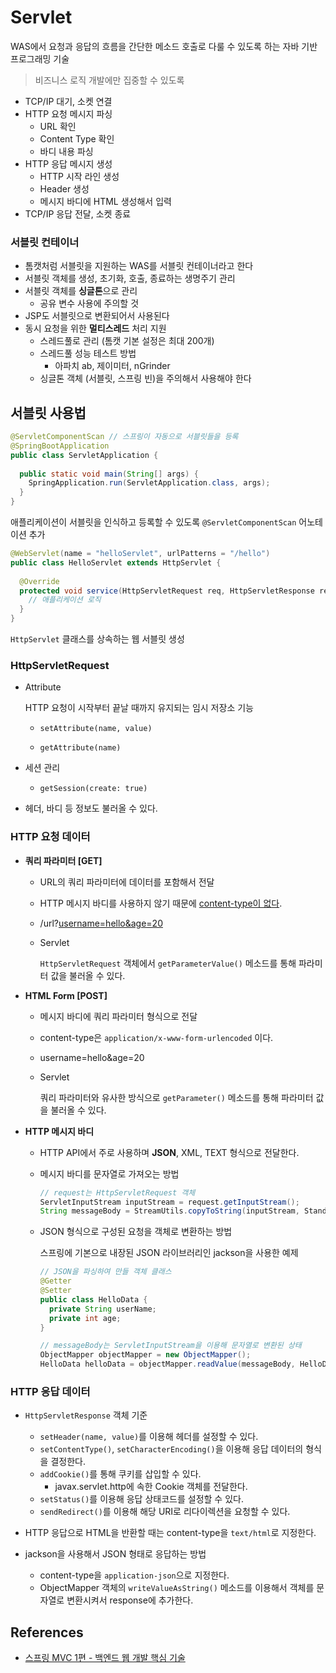 # Servlet

WAS에서 요청과 응답의 흐름을 간단한 메소드 호출로 다룰 수 있도록 하는 자바 기반 프로그래밍 기술

> 비즈니스 로직 개발에만 집중할 수 있도록



- TCP/IP 대기, 소켓 연결
- HTTP 요청 메시지 파싱
  - URL 확인
  - Content Type 확인
  - 바디 내용 파싱
- HTTP 응답 메시지 생성
  - HTTP 시작 라인 생성
  - Header 생성
  - 메시지 바디에 HTML 생성해서 입력
- TCP/IP 응답 전달, 소켓 종료



### 서블릿 컨테이너

- 톰캣처럼 서블릿을 지원하는 WAS를 서블릿 컨테이너라고 한다
- 서블릿 객체를 생성, 초기화, 호출, 종료하는 생명주기 관리
- 서블릿 객체를 **싱글톤**으로 관리
  - 공유 변수 사용에 주의할 것
- JSP도 서블릿으로 변환되어서 사용된다
- 동시 요청을 위한 **멀티스레드** 처리 지원
  - 스레드풀로 관리 (톰캣 기본 설정은 최대 200개)
  - 스레드풀 성능 테스트 방법
    - 아파치 ab, 제이미터, nGrinder
  - 싱글톤 객체 (서블릿, 스프링 빈)을 주의해서 사용해야 한다



## 서블릿 사용법

```java
@ServletComponentScan // 스프링이 자동으로 서블릿들을 등록
@SpringBootApplication
public class ServletApplication {
  
  public static void main(String[] args) {
    SpringApplication.run(ServletApplication.class, args);
  }
}
```

애플리케이션이 서블릿을 인식하고 등록할 수 있도록 `@ServletComponentScan` 어노테이션 추가



```java
@WebServlet(name = "helloServlet", urlPatterns = "/hello")
public class HelloServlet extends HttpServlet {
  
  @Override
  protected void service(HttpServletRequest req, HttpServletResponse resp) throws ServletException {
    // 애플리케이션 로직
  }
}
```

`HttpServlet` 클래스를 상속하는 웹 서블릿 생성



### HttpServletRequest

- Attribute

  HTTP 요청이 시작부터 끝날 때까지 유지되는 임시 저장소 기능

  - `setAttribute(name, value)` 

  - `getAttribute(name)` 

- 세션 관리

  - `getSession(create: true)`

- 헤더, 바디 등 정보도 불러올 수 있다.



### HTTP 요청 데이터

- **쿼리 파라미터 [GET]**

  - URL의 쿼리 파라미터에 데이터를 포함해서 전달

  - HTTP 메시지 바디를 사용하지 않기 때문에 <u>content-type이 없다</u>.

  - /url?<u>username=hello&age=20</u>

  - Servlet

    `HttpServletRequest` 객체에서 `getParameterValue()` 메소드를 통해 파라미터 값을 불러올 수 있다.

- **HTML Form [POST]**

  - 메시지 바디에 쿼리 파라미터 형식으로 전달

  - content-type은 `application/x-www-form-urlencoded` 이다.

  - username=hello&age=20

  - Servlet

    쿼리 파라미터와 유사한 방식으로 `getParameter()` 메소드를 통해 파라미터 값을 불러올 수 있다.

- **HTTP 메시지 바디**

  - HTTP API에서 주로 사용하며 **JSON**, XML, TEXT 형식으로 전달한다.
  
  - 메시지 바디를 문자열로 가져오는 방법
  
    ```java
    // request는 HttpServletRequest 객체
    ServletInputStream inputStream = request.getInputStream();
    String messageBody = StreamUtils.copyToString(inputStream, StandardCharsets.UTF_8);
    ```
  
  - JSON 형식으로 구성된 요청을 객체로 변환하는 방법
  
    스프링에 기본으로 내장된 JSON 라이브러리인 jackson을 사용한 예제
  
    ```java
    // JSON을 파싱하여 만들 객체 클래스
    @Getter
    @Setter
    public class HelloData {
      private String userName;
      private int age;
    }
    ```
  
    ```java
    // messageBody는 ServletInputStream을 이용해 문자열로 변환된 상태
    ObjectMapper objectMapper = new ObjectMapper();
    HelloData helloData = objectMapper.readValue(messageBody, HelloData.class);
    ```



### HTTP 응답 데이터

- `HttpServletResponse` 객체 기준
  - `setHeader(name, value)`를 이용해 헤더를 설정할 수 있다.
  - `setContentType()`, `setCharacterEncoding()`을 이용해 응답 데이터의 형식을 결정한다.	
  - `addCookie()`를 통해 쿠키를 삽입할 수 있다.
    - javax.servlet.http에 속한 Cookie 객체를 전달한다.
  - `setStatus()`를 이용해 응답 상태코드를 설정할 수 있다.
  - `sendRedirect()`를 이용해 해당 URI로 리다이렉션을 요청할 수 있다.
- HTTP 응답으로 HTML을 반환할 때는 content-type을 `text/html`로 지정한다.

- jackson을 사용해서 JSON 형태로 응답하는 방법
  - content-type을 `application-json`으로 지정한다.
  - ObjectMapper 객체의 `writeValueAsString()` 메소드를 이용해서 객체를 문자열로 변환시켜서 response에 추가한다.



## References

- [스프링 MVC 1편 - 백엔드 웹 개발 핵심 기술](https://www.inflearn.com/course/%EC%8A%A4%ED%94%84%EB%A7%81-mvc-1/dashboard)